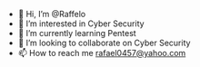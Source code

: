 - 👋 Hi, I’m @Raffelo
- 👀 I’m interested in Cyber Security
- 🌱 I’m currently learning Pentest 
- 💞️ I’m looking to collaborate on Cyber Security
- 📫 How to reach me rafael0457@yahoo.com 

<!---
Raffelo/Raffelo is a ✨ special ✨ repository because its `README.md` (this file) appears on your GitHub profile.
You can click the Preview link to take a look at your changes.
--->
